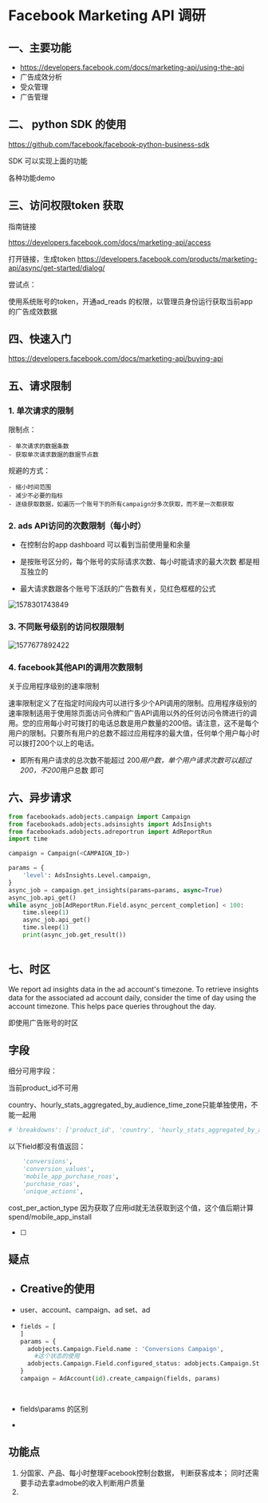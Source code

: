 #  Facebook Marketing API 调研

## 一、主要功能

- https://developers.facebook.com/docs/marketing-api/using-the-api
- 广告成效分析
- 受众管理
- 广告管理

## 二、 python SDK 的使用

https://github.com/facebook/facebook-python-business-sdk

SDK 可以实现上面的功能

各种功能demo

## 三、访问权限token 获取

指南链接

https://developers.facebook.com/docs/marketing-api/access

打开链接，生成token https://developers.facebook.com/products/marketing-api/async/get-started/dialog/



尝试点：

使用系统账号的token，开通ad_reads 的权限，以管理员身份运行获取当前app 的广告成效数据











## 四、快速入门

https://developers.facebook.com/docs/marketing-api/buying-api



## 五、请求限制

### 1. 单次请求的限制

限制点：

	- 单次请求的数据条数
	- 获取单次请求数据的数据节点数

规避的方式：

	- 缩小时间范围
	- 减少不必要的指标
	- 逐级获取数据，如遍历一个账号下的所有campaign分多次获取，而不是一次都获取

### 2. ads API访问的次数限制（每小时）

- 在控制台的app dashboard 可以看到当前使用量和余量

- 是按账号区分的，每个账号的实际请求次数、每小时能请求的最大次数 都是相互独立的
- 最大请求数跟各个账号下活跃的广告数有关，见红色框框的公式

![1578301743849](C:\Users\wpzhou\AppData\Roaming\Typora\typora-user-images\1578301743849.png)

### 3. 不同账号级别的访问权限限制

![1577677892422](I:\笔记\pictures\facebook账号限制.png)

### 4. facebook其他API的调用次数限制

关于应用程序级别的速率限制

速率限制定义了在指定时间段内可以进行多少个API调用的限制。应用程序级别的速率限制适用于使用除页面访问令牌和广告API调用以外的任何访问令牌进行的调用。您的应用每小时可拨打的电话总数是用户数量的200倍。请注意，这不是每个用户的限制。只要所有用户的总数不超过应用程序的最大值，任何单个用户每小时可以拨打200个以上的电话。

- 即所有用户请求的总次数不能超过 200*用户数，单个用户请求次数可以超过200，不200*用户总数  即可

## 六、异步请求

```python
from facebookads.adobjects.campaign import Campaign
from facebookads.adobjects.adsinsights import AdsInsights
from facebookads.adobjects.adreportrun import AdReportRun
import time

campaign = Campaign(<CAMPAIGN_ID>)

params = {
    'level': AdsInsights.Level.campaign,
}
async_job = campaign.get_insights(params=params, async=True)
async_job.api_get()
while async_job[AdReportRun.Field.async_percent_completion] < 100:
    time.sleep(1)
    async_job.api_get()
    time.sleep(1)
    print(async_job.get_result())
    
```



## 七、时区

We report ad insights data in the ad account's timezone. To retrieve insights data for the associated ad account daily, consider the time of day using the account timezone. This helps pace queries throughout the day.

即使用广告账号的时区



## 字段

细分可用字段：

当前product_id不可用

country、hourly_stats_aggregated_by_audience_time_zone只能单独使用，不能一起用



```python
# 'breakdowns': ['product_id', 'country', 'hourly_stats_aggregated_by_audience_time_zone'],
```

以下field都没有值返回：

```python
    'conversions',
    'conversion_values',
    'mobile_app_purchase_roas',
    'purchase_roas',
    'unique_actions',
```

cost_per_action_type 因为获取了应用id就无法获取到这个值，这个值后期计算spend/mobile_app_install

- [ ] 

  



## 疑点

- ## Creative的使用

- user、account、campaign、ad set、ad

- ```python
  fields = [
  ]
  params = {
    adobjects.Campaign.Field.name : 'Conversions Campaign',
      #这个状态的使用
    adobjects.Campaign.Field.configured_status: adobjects.Campaign.Status.paused,
  }
  campaign = AdAccount(id).create_campaign(fields, params)
  
  
  
  
  ```

- fields\params 的区别
- 





## 功能点

1. 分国家、产品、每小时整理Facebook控制台数据， 判断获客成本； 同时还需要手动去拿admobe的收入判断用户质量
2. 